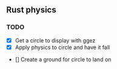 ## Rust physics

### TODO
- [X] Get a circle to display with ggez
- [X] Apply physics to circle and have it fall
- [] Create a ground for circle to land on
